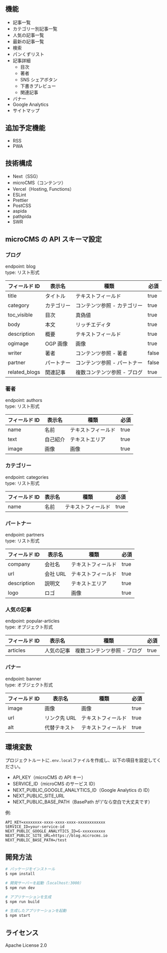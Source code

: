 ## 機能

- 記事一覧
- カテゴリー別記事一覧
- 人気の記事一覧
- 最新の記事一覧
- 検索
- パンくずリスト
- 記事詳細
  - 目次
  - 著者
  - SNS シェアボタン
  - 下書きプレビュー
  - 関連記事
- バナー
- Google Analytics
- サイトマップ

## 追加予定機能

- RSS
- PWA

## 技術構成

- Next（SSG）
- microCMS（コンテンツ）
- Vercel（Hosting, Functions）
- ESLint
- Prettier
- PostCSS
- aspida
- pathpida
- SWR

## microCMS の API スキーマ設定

### ブログ

endpoint: blog  
type: リスト形式

| フィールド ID | 表示名     | 種類                        | 必須  |
| ------------- | ---------- | --------------------------- | ----- |
| title         | タイトル   | テキストフィールド          | true  |
| category      | カテゴリー | コンテンツ参照 - カテゴリー | true  |
| toc_visible   | 目次       | 真偽値                      | true  |
| body          | 本文       | リッチエディタ              | true  |
| description   | 概要       | テキストフィールド          | true  |
| ogimage       | OGP 画像   | 画像                        | true  |
| writer        | 著者       | コンテンツ参照 - 著者       | false |
| partner       | パートナー | コンテンツ参照 - パートナー | false |
| related_blogs | 関連記事   | 複数コンテンツ参照 - ブログ | true  |

### 著者

endpoint: authors  
type: リスト形式

| フィールド ID | 表示名   | 種類               | 必須 |
| ------------- | -------- | ------------------ | ---- |
| name          | 名前     | テキストフィールド | true |
| text          | 自己紹介 | テキストエリア     | true |
| image         | 画像     | 画像               | true |

### カテゴリー

endpoint: categories  
type: リスト形式

| フィールド ID | 表示名 | 種類               | 必須 |
| ------------- | ------ | ------------------ | ---- |
| name          | 名前   | テキストフィールド | true |

### パートナー

endpoint: partners  
type: リスト形式

| フィールド ID | 表示名   | 種類               | 必須 |
| ------------- | -------- | ------------------ | ---- |
| company       | 会社名   | テキストフィールド | true |
| url           | 会社 URL | テキストフィールド | true |
| description   | 説明文   | テキストエリア     | true |
| logo          | ロゴ     | 画像               | true |

### 人気の記事

endpoint: popular-articles  
type: オブジェクト形式

| フィールド ID | 表示名     | 種類                        | 必須 |
| ------------- | ---------- | --------------------------- | ---- |
| articles      | 人気の記事 | 複数コンテンツ参照 - ブログ | true |

### バナー

endpoint: banner  
type: オブジェクト形式

| フィールド ID | 表示名       | 種類               | 必須 |
| ------------- | ------------ | ------------------ | ---- |
| image         | 画像         | 画像               | true |
| url           | リンク先 URL | テキストフィールド | true |
| alt           | 代替テキスト | テキストフィールド | true |

## 環境変数

プロジェクトルートに`.env.local`ファイルを作成し、以下の項目を設定してください。

- API_KEY（microCMS の API キー）
- SERVICE_ID（microCMS のサービス ID）
- NEXT_PUBLIC_GOOGLE_ANALYTICS_ID（Google Analytics の ID）
- NEXT_PUBLIC_SITE_URL
- NEXT_PUBLIC_BASE_PATH（BasePath が'/'なら空白で大丈夫です）

例:

```
API_KEY=xxxxxxxx-xxxx-xxxx-xxxx-xxxxxxxxxxxx
SERVICE_ID=your-service-id
NEXT_PUBLIC_GOOGLE_ANALYTICS_ID=G-xxxxxxxxxx
NEXT_PUBLIC_SITE_URL=https://blog.microcms.io
NEXT_PUBLIC_BASE_PATH=/test
```

## 開発方法

```bash
# パッケージをインストール
$ npm install

# 開発サーバーを起動（localhost:3000）
$ npm run dev

# アプリケーションを生成
$ npm run build

# 生成したアプリケーションを起動
$ npm start
```

## ライセンス

Apache License 2.0
